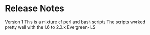 Release Notes
=============

Version 1
This is a mixture of perl and bash scripts 
The scripts worked pretty well with the 1.6 to 2.0.x Evergreen-ILS
